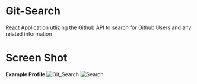 # Git-Search
React Application utlizing the Github API to search for Github Users and any related information

# Screen Shot
**Example Profile**
![Git_Search](https://user-images.githubusercontent.com/40291553/104723522-5d0e7f80-5755-11eb-96ee-6c1bde3651fd.png)
![Search](https://user-images.githubusercontent.com/40291553/104723527-5e3fac80-5755-11eb-80bf-b9e71c653e33.png)
